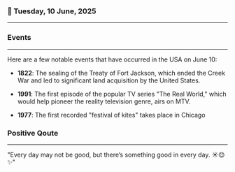 ### 📅 Tuesday, 10 June, 2025
------
### Events
------
Here are a few notable events that have occurred in the USA on June 10:

- **1822**: The sealing of the Treaty of Fort Jackson, which ended the Creek War and led to significant land acquisition by the United States.
  
- **1991**: The first episode of the popular TV series "The Real World," which would help pioneer the reality television genre, airs on MTV.

- **1977**: The first recorded "festival of kites" takes place in Chicago
### Positive Qoute
------
"Every day may not be good, but there’s something good in every day. ☀️😊✨"
